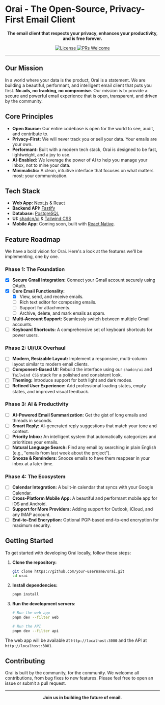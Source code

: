 # Orai - The Open-Source, Privacy-First Email Client

<p align="center">
  <strong>The email client that respects your privacy, enhances your productivity, and is free forever.</strong>
</p>

<p align="center">
  <a href="#">
    <img src="https://img.shields.io/badge/license-MIT-blue.svg" alt="License">
  </a>
  <a href="#">
    <img src="https://img.shields.io/badge/PRs-welcome-brightgreen.svg" alt="PRs Welcome">
  </a>
</p>

---

## Our Mission

In a world where your data is the product, Orai is a statement. We are building a beautiful, performant, and intelligent email client that puts you first. **No ads, no tracking, no compromise.** Our mission is to provide a secure and powerful email experience that is open, transparent, and driven by the community.

## Core Principles

- **Open Source:** Our entire codebase is open for the world to see, audit, and contribute to.
- **Privacy-First:** We will never track you or sell your data. Your emails are your own.
- **Performant:** Built with a modern tech stack, Orai is designed to be fast, lightweight, and a joy to use.
- **AI-Enabled:** We leverage the power of AI to help you manage your inbox, not to mine your data.
- **Minimalistic:** A clean, intuitive interface that focuses on what matters most: your communication.

## Tech Stack

- **Web App:** [Next.js](https://nextjs.org/) & [React](https://reactjs.org/)
- **Backend API:** [Fastify](https://www.fastify.io/)
- **Database:** [PostgreSQL](https://www.postgresql.org/)
- **UI:** [shadcn/ui](https://ui.shadcn.com/) & [Tailwind CSS](https://tailwindcss.com/)
- **Mobile App:** Coming soon, built with [React Native](https://reactnative.dev/).

## Feature Roadmap

We have a bold vision for Orai. Here's a look at the features we'll be implementing, one by one.

### Phase 1: The Foundation

- [x] **Secure Gmail Integration:** Connect your Gmail account securely using OAuth.
- [x] **Core Email Functionality:**
  - [x] View, send, and receive emails.
  - [ ] Rich text editor for composing emails.
  - [ ] Support for attachments.
  - [ ] Archive, delete, and mark emails as spam.
- [ ] **Multi-Account Support:** Seamlessly switch between multiple Gmail accounts.
- [ ] **Keyboard Shortcuts:** A comprehensive set of keyboard shortcuts for power users.

### Phase 2: UI/UX Overhaul

- [ ] **Modern, Resizable Layout:** Implement a responsive, multi-column layout similar to modern email clients.
- [ ] **Component-Based UI:** Rebuild the interface using our `shadcn/ui` and `Tailwind CSS` stack for a polished and consistent look.
- [ ] **Theming:** Introduce support for both light and dark modes.
- [ ] **Refined User Experience:** Add professional loading states, empty states, and improved visual feedback.

### Phase 3: AI & Productivity

- [ ] **AI-Powered Email Summarization:** Get the gist of long emails and threads in seconds.
- [ ] **Smart Reply:** AI-generated reply suggestions that match your tone and context.
- [ ] **Priority Inbox:** An intelligent system that automatically categorizes and prioritizes your emails.
- [ ] **Natural Language Search:** Find any email by searching in plain English (e.g., "emails from last week about the project").
- [ ] **Snooze & Reminders:** Snooze emails to have them reappear in your inbox at a later time.

### Phase 4: The Ecosystem

- [ ] **Calendar Integration:** A built-in calendar that syncs with your Google Calendar.
- [ ] **Cross-Platform Mobile App:** A beautiful and performant mobile app for iOS and Android.
- [ ] **Support for More Providers:** Adding support for Outlook, iCloud, and any IMAP account.
- [ ] **End-to-End Encryption:** Optional PGP-based end-to-end encryption for maximum security.

## Getting Started

To get started with developing Orai locally, follow these steps:

1.  **Clone the repository:**

    ```bash
    git clone https://github.com/your-username/orai.git
    cd orai
    ```

2.  **Install dependencies:**

    ```bash
    pnpm install
    ```

3.  **Run the development servers:**

    ```bash
    # Run the web app
    pnpm dev --filter web

    # Run the API
    pnpm dev --filter api
    ```

The web app will be available at `http://localhost:3000` and the API at `http://localhost:3001`.

## Contributing

Orai is built by the community, for the community. We welcome all contributions, from bug fixes to new features. Please feel free to open an issue or submit a pull request.

---

<p align="center">
  <strong>Join us in building the future of email.</strong>
</p>
